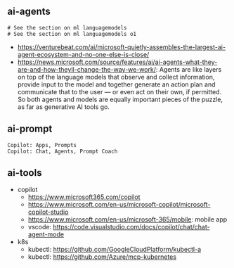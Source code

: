 ## ai-agents

```
# See the section on ml languagemodels
# See the section on ml languagemodels o1
```

- https://venturebeat.com/ai/microsoft-quietly-assembles-the-largest-ai-agent-ecosystem-and-no-one-else-is-close/
- https://news.microsoft.com/source/features/ai/ai-agents-what-they-are-and-how-theyll-change-the-way-we-work/: Agents are like layers on top of the language models that observe and collect information, provide input to the model and together generate an action plan and communicate that to the user — or even act on their own, if permitted. So both agents and models are equally important pieces of the puzzle, as far as generative AI tools go.

## ai-prompt

```
Copilot: Apps, Prompts
Copilot: Chat, Agents, Prompt Coach
```

## ai-tools

- copilot
  - https://www.microsoft365.com/copilot
  - https://www.microsoft.com/en-us/microsoft-copilot/microsoft-copilot-studio
  - https://www.microsoft.com/en-us/microsoft-365/mobile: mobile app
  - vscode: https://code.visualstudio.com/docs/copilot/chat/chat-agent-mode
- k8s
  - kubectl: https://github.com/GoogleCloudPlatform/kubectl-a
  - kubectl: https://github.com/Azure/mcp-kubernetes
